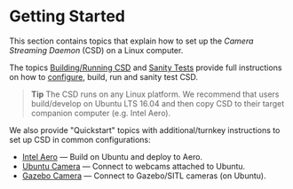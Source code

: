 # Getting Started

This section contains topics that explain how to set up the *Camera Streaming Daemon* (CSD) on a Linux computer. 

The topics [Building/Running CSD](../getting_started/building_installation.md) and [Sanity Tests](../getting_started/sanity_tests.md) provide full instructions on how to [configure](../getting_started/building_installation.md#configure), build, run and sanity test CSD.

> **Tip** The CSD runs on any Linux platform. We recommend that users build/develop on Ubuntu LTS 16.04 and then copy CSD to their target companion computer (e.g. Intel Aero).

We also provide "Quickstart" topics with additional/turnkey instructions to set up CSD in common configurations:
- [Intel Aero](../getting_started/quick_start_intel_aero.md) — Build on Ubuntu and deploy to Aero.
- [Ubuntu Camera](../getting_started/quick_start_ubuntu_gazebo.md) — Connect to webcams attached to Ubuntu.
- [Gazebo Camera](../getting_started/quick_start_ubuntu_webcam.md) — Connect to Gazebo/SITL cameras (on Ubuntu).
